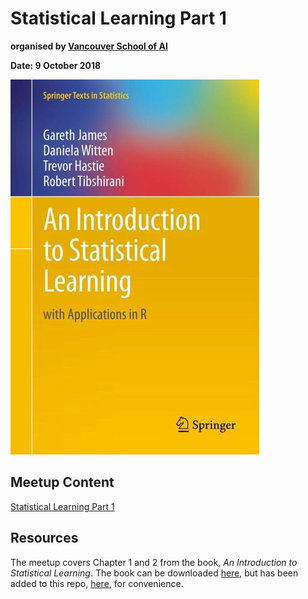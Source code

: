 # Statistical Learning Part 1

**organised by [Vancouver School of AI](https://www.facebook.com/groups/991378534367193/)**

**Date: 9 October 2018**

![](additional/isl.jpg)

## Meetup Content

[Statistical Learning Part 1](https://docs.google.com/presentation/d/1WqFxIoNZKBtEZS0imJrgFSrVgSLxVZMAowCkly58QzM/edit?usp=sharing)

## Resources

The meetup covers Chapter 1 and 2 from the book, *An Introduction to Statistical Learning*. The book can be downloaded [here](http://www-bcf.usc.edu/~gareth/ISL/ISLR%20Seventh%20Printing.pdf), but has been added to this repo, [here](), for convenience.

